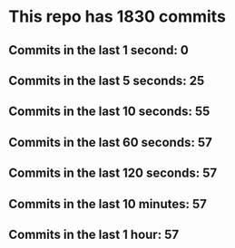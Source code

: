 # This repo has 1830 commits

## Commits in the last 1 second: 0
## Commits in the last 5 seconds: 25
## Commits in the last 10 seconds: 55
## Commits in the last 60 seconds: 57
## Commits in the last 120 seconds: 57
## Commits in the last 10 minutes: 57
## Commits in the last 1 hour: 57
